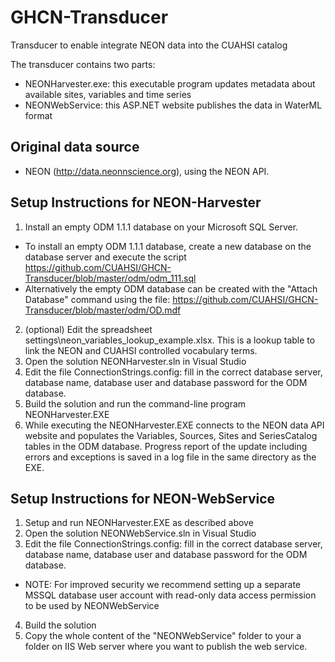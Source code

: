 # GHCN-Transducer
Transducer to enable integrate NEON data into the CUAHSI catalog

The transducer contains two parts:
- NEONHarvester.exe: this executable program updates metadata about available sites, variables and time series
- NEONWebService: this ASP.NET website publishes the data in WaterML format

## Original data source
- NEON (http://data.neonnscience.org), using the NEON API.

## Setup Instructions for NEON-Harvester
1. Install an empty ODM 1.1.1 database on your Microsoft SQL Server. 
- To install an empty ODM 1.1.1 database, create a new database on the database server and execute the script https://github.com/CUAHSI/GHCN-Transducer/blob/master/odm/odm_111.sql
- Alternatively the empty ODM database can be created with the "Attach Database" command using the file: https://github.com/CUAHSI/GHCN-Transducer/blob/master/odm/OD.mdf
2. (optional) Edit the spreadsheet settings\neon_variables_lookup_example.xlsx. This is a lookup table to link the NEON and CUAHSI controlled vocabulary terms.
2. Open the solution NEONHarvester.sln in Visual Studio
4. Edit the file ConnectionStrings.config: fill in the correct database server, database name, database user and database password for the ODM database.
5. Build the solution and run the command-line program NEONHarvester.EXE
6. While executing the NEONHarvester.EXE connects to the NEON data API website and populates the Variables, Sources, Sites and SeriesCatalog tables in the ODM database. Progress report of the update including errors and exceptions is saved in a log file in the same directory as the EXE.

## Setup Instructions for NEON-WebService
1. Setup and run NEONHarvester.EXE as described above
2. Open the solution NEONWebService.sln in Visual Studio
3. Edit the file ConnectionStrings.config: fill in the correct database server, database name, database user and database password for the ODM database.
- NOTE: For improved security we recommend setting up a separate MSSQL database user account with read-only data access permission to be used by NEONWebService
4. Build the solution
5. Copy the whole content of the "NEONWebService" folder to your a folder on IIS Web server where you want to publish the web service.
